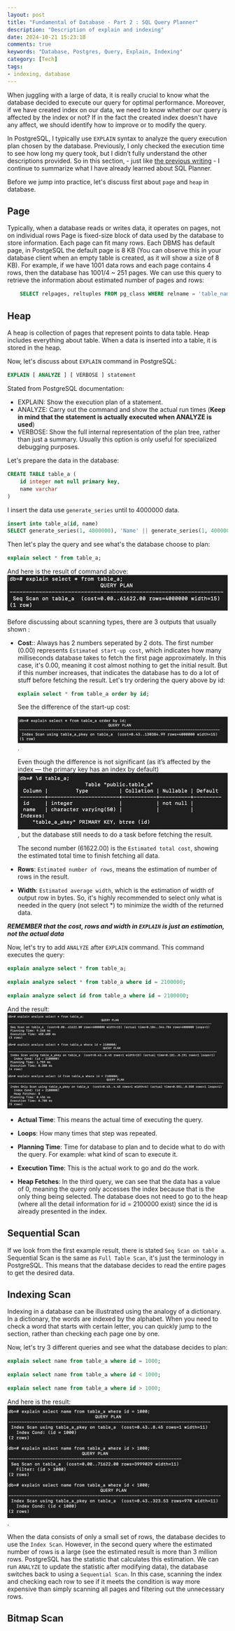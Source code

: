 ```yaml
---
layout: post
title: "Fundamental of Database - Part 2 : SQL Query Planner"
description: "Description of explain and indexing"
date: 2024-10-21 15:23:18
comments: true
keywords: "Database, Postgres, Query, Explain, Indexing"
category: [Tech]
tags:
- indexing, database
---
```


When juggling with a large of data, it is really crucial to know what the database decided to execute our query for optimal performance. Moreover, if we have created index on our data, we need to know whether our query is affected by the index or not? If in the fact the created index doesn't have any affect, we should identify how to improve or to modify the query.

In PostgreSQL, I typically use `EXPLAIN` syntax to analyze the query execution plan chosen by the database. Previously, I only checked the execution time to see how long my query took, but I didn’t fully understand the other descriptions provided. So in this section, - just like <a href="https://ameliarahman.github.io/2024-09/ACID-database" target="_top">the previous writing</a> - I continue to summarize what I have already learned about SQL Planner.

Before we jump into practice, let's discuss first about `page` and `heap` in database.

## Page
Typically, when a database reads or writes data, it operates on pages, not on individual rows Page is fixed-size block of data used by the database to store information. Each page can fit many rows. Each DBMS has default page, in PostgeSQL the default page is 8 KB (You can observe this in your database client when an empty table is created, as it will show a size of 8 KB). For example, if we have 1001 data rows and each page contains 4 rows, then the database has 1001/4 ~ 251 pages. We can use this query to retrieve the information about estimated number of pages and rows:

```sql
    SELECT relpages, reltuples FROM pg_class WHERE relname = 'table_name';
```

## Heap
A heap is collection of pages that represent points to data table. Heap includes everything about table. When a data is inserted into a table, it is stored in the heap.


Now, let's discuss about `EXPLAIN` command in PostgreSQL:

```sql
EXPLAIN [ ANALYZE ] [ VERBOSE ] statement
```

Stated from PostgreSQL documentation:
- EXPLAIN: Show the execution plan of a statement.
- ANALYZE: Carry out the command and show the actual run times (__Keep in mind that the statement is actually executed when ANALYZE is used__)
- VERBOSE: Show the full internal representation of the plan tree, rather than just a summary. Usually this option is only useful for specialized debugging purposes.


Let's prepare the data in the database:

```sql
CREATE TABLE table_a (
    id integer not null primary key,
    name varchar
)
```

I insert the data use `generate_series` until to 4000000 data.

```sql
insert into table_a(id, name) 
SELECT generate_series(1, 4000000), 'Name' || generate_series(1, 4000000)::text;
```

Then let's play the query and see what's the database choose to plan:

```sql
explain select * from table_a;
```
And here is the result of command above:
![](../assets/img/SQL_query_planner/seq_scan_1.png)

Before discussing about scanning types, there are 3 outputs that usually shown :

- **Cost**:: Always has 2 numbers seperated by 2 dots. The first number (0.00) represents `Estimated start-up cost`, which indicates how many milliseconds database takes to fetch the first page approximately. In this case, it's 0.00, meaning it cost almost nothing to get the initial result. But if this number increases, that indicates the database has to do a lot of stuff before fetching the result.  Let's try ordering the query above by id:    
    ```sql
    explain select * from table_a order by id;
    ```

    See the difference of the start-up cost:
    
     ![](../assets/img/SQL_query_planner/seq_scan_2.png). 
     
     Even though the difference is not significant (as it’s affected by the index — the primary key has an index by default) ![](../assets/img/SQL_query_planner/indexing.png), but the database still needs to do a task before fetching the result. 
    
    The second number (61622.00) is the `Estimated total cost`, showing the estimated total time to finish fetching all data.

- **Rows**: `Estimated number of rows`, means the estimation of number of rows in the result.

- **Width**: `Estimated average width`, which is the estimation of width of output row in bytes. So, it's highly recommended to select only what is needed in the query (not select *) to minimize the width of the returned data.

***REMEMBER that the cost, rows and width in `EXPLAIN` is just an estimation, not the actual data***

Now, let's try to add `ANALYZE` after `EXPLAIN` command. This command executes the query:
```sql
explain analyze select * from table_a;
```
```sql
explain analyze select * from table_a where id = 2100000;
```
```sql
explain analyze select id from table_a where id = 2100000;
```
And the result:
![](../assets/img/SQL_query_planner/explain_analyze.png)

- **Actual Time**: This means the actual time of executing the query.

- **Loops**: How many times that step was repeated.

- **Planning Time**: Time for database to plan and to decide what to do with the query. For example: what kind of scan to execute it.

- **Execution Time**: This is the actual work to go and do the work.

- **Heap Fetches**: In the third query, we can see that the data has a value of 0, meaning the query only accesses the index because that is the only thing being selected. The database does not need to go to the heap (where all the detail information for id = 2100000 exist) since the id is already presented in the index.

## Sequential Scan
If we look from the first example result, there is stated `Seq Scan on table a`. Sequential Scan is the same as `Full Table Scan`, it's just the terminology in PostgreSQL. This means that the database decides to read the entire pages to get the desired data.

## Indexing Scan
Indexing in a database can be illustrated using the analogy of a dictionary. In a dictionary, the words are indexed by the alphabet. When you need to check a word that starts with certain letter, you can quickly jump to the section, rather than checking each page one by one.

Now, let's try 3 different queries and see what the database decides to plan:

```sql
explain select name from table_a where id = 1000;
```
```sql
explain select name from table_a where id < 1000;
```
```sql
explain select name from table_a where id > 1000;
```

And here is the result:
![](../assets/img/SQL_query_planner/indexing_scan.png). 

When the data consists of only a small set of rows, the database decides to use the `Index Scan`. However, in the second query where the estimated number of rows is a large (see the estimated result is more than 3 million rows. PostgreSQL has the statistic that calculates this estimation. We can run `ANALYZE` to update the statistic after modifying data), the database switches back to using a `Sequential Scan`. In this case, scanning the index and checking each row to see if it meets the condition is way more expensive than simply scanning all pages and filtering out the unnecessary rows.

## Bitmap Scan










